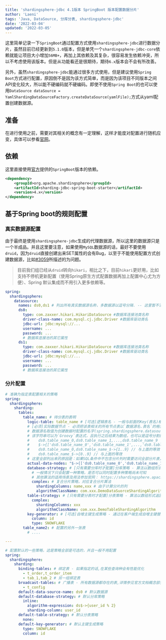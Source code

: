 ```yaml
---
title: 'shardingsphere-jdbc 4.1版本 SpringBoot 版本配置数据分片'
author: 'Laeni'
tags: 'Java, DataSource, 分库分表, shardingsphere-jdbc'
date: '2022-03-04'
updated: '2022-03-05'
---
```


这里简单记录一下`SpringBoot`通过配置方式使用`shardingsphere-jdbc`进行数据分片，虽然目前已经更新到`5.1.0`版本，但是单凭一个`shardingsphere-jdbc-core`依赖就能让项目大小增加`56MB+`，再加上其依赖及其复杂，很容易发生依赖冲突，所以不考虑使用该版本。但是从功能看还是很期待，期待`6.x`版本会不会有所改善。

另外，虽然`shardingsphere-jdbc`能通过很多方式使用，但是建议使用`Spring Boot`方式进行配置，原因倒不是因为该方式简单，而是因为该项目不同版本之间API变化较大，所以能不硬编码就不硬编码。即使不使用`Spring Boot`的也可以使用`DataSource dataSource = YamlShardingDataSourceFactory.createDataSource(yamlFile);`方式从yaml配置创建数据源。

## 准备

在进行使用之前，需要对其相关的概念有一定理解，这样才能度对配置进行随机应变，具体可以参看[官网](https://shardingsphere.apache.org/document/4.1.1/cn/features/sharding/)。

## 依赖

这里直接使用[官方](https://shardingsphere.apache.org/document/4.1.1/cn/manual/sharding-jdbc/usage/sharding/#%E5%BC%95%E5%85%A5maven%E4%BE%9D%E8%B5%96-1)提供的`SpringBoot`版本的依赖。

```xml
<dependency>
    <groupId>org.apache.shardingsphere</groupId>
    <artifactId>sharding-jdbc-spring-boot-starter</artifactId>
    <version>4.x</version>
</dependency>
```

## 基于Spring boot的规则配置

### 真实数据源配置

由于最终是使用`shardingsphere-jdbc`生成的代理数据源，所以这里的数据源只是一个半成品。并且这里要注意，如果使用`MySQL`数据源的话，最好不要使用`druid`，因为`druid`直接创建出来SET属性的会有Bug，以至于不能使用配置方式创建数据源，比如[#3059](https://github.com/alibaba/druid/issues/3059)所描述的为问题。

> 目前我们组已经从`druid`转向`hikari`，相比之下，目前`hikari`更好用，比如支持不停机更新配置（使用Spring原生方式配置数据再加上配置中心尤为方便）、Spring 默认集成而不用引入更多依赖等。

```yaml
spring:
  shardingsphere:
    datasource:
      names: ds0,ds1 # 列出所有真实数据源名称，多数据源以逗号分隔. -- 这里暂不清楚下面已经配置为什么还要在这里再些一次，不过问题不大
      ds0:
        type: com.zaxxer.hikari.HikariDataSource #数据库连接池类名称
        driver-class-name: com.mysql.cj.jdbc.Driver #数据库驱动类名
        jdbc-url: jdbc:mysql://...
        username: ...
        password: ...
        # 数据库连接池的其它属性
      ds1:
        type: com.zaxxer.hikari.HikariDataSource #数据库连接池类名称
        driver-class-name: com.mysql.cj.jdbc.Driver #数据库驱动类名
        jdbc-url: jdbc:mysql://...
        username: ...
        password: ...
        # 数据库连接池的其它属性
```

### 分片配置

```yaml
# 准确为指定表配置相关的策略
spring:
  shardingsphere:
    sharding:
      tables:
        table_name: # 待分表的表明
          logic-table: table_name # [可选]逻辑表名 - 一般与前面的Key(表名)相同，至于什么情况下不同没有研究过
          # [必须]实际数据节点 - 必须把该表相关的所有节点表以`数据源名.表名`的格式全部列出来
          # 数据源名取值为创建数据时配置的名字(spring.shardingsphere.datasource.names)之一
          # 该字符串可以为`Groovy`表达式，且执行之后结果为数组，也可以是逗号分割的多个字符串，再或者是组合出现，如下示例所示：
          #    ds0.table_name_0,ds0.table_name_1,...,ds0.table_name_9
          #    $->{['ds0.table_name_0','ds0.table_name_1',...,'ds0.table_name_9']} // 与上面的等效
          #    ds0.table_name_0,ds0.table_name_$->{1..9} // 与上面的等效
          #    ds0.table_name_$->{0..9} // 与上面的等效
          # 这里全部列出来的原因是：如果SQL条件中不包含分片列时需要访问全部分片表，此时需要用到
          actual-data-nodes: "$->{['ds0.table_name_0','ds0.table_name_1',...,'ds0.table_name_9']}"
          database-strategy: # [只有需要分库时才配置]分库策略 - 算法以数组形式返回该次SQL实际对应的数据源名称
            # 一般情况下只会配置一种策略，是否可以同时配置多种策略尚未可知
            # 其他算法的适用场景及用法参加官网： https://shardingsphere.apache.org/document/4.1.1/cn/features/sharding/concept/sharding/
            complex: # 复合分片策略，对应复合分片算法
              shardingColumns: name,xxx # 由于计算分片的列
              algorithmClassName: com.xxx.DemoDataSuorceShardingAlgorithm # 算法对应类的全限定名称，需要实现 ComplexKeysShardingAlgorithm 接口
          table-strategy: # [只有需要分表时才配置]分表策略 - 算法以数组形式返回该次SQL实际对应的表名称 - 配置方式完全和分库策略一致
            complex:
              shardingColumns: xxx
              algorithmClassName: com.xxx.DemoTableShardingAlgorithm
          key-generator: # [可选]自增主键生成策略 - 通过在客户端生成自增主键替换以数据库原生自增主键的方式，做到分布式主键无重复
            column: id
            type: SNOWFLAKE
        table_name2: # 配置的另外一张表
          # ....

---

# 配置默认的一些策略，这是策略全部是可选的，并且一般不用配置
spring:
  shardingsphere:
    sharding:
      binding-tables: # 绑定表 - 如果指定的话,在某些查询种会有性能优化
        - t_order,t_order_item
        - tab_1,tab_2 # 另一组绑定表
      broadcast-tables: # 广播表 - 所有数据源都存在的表,详情参见官方文档概念部分
        - t_config
      default-data-source-name: ds0 # 默认数据源
      default-database-strategy: # 默认分库策略
        inline:
          algorithm-expression: ds$->{user_id % 2}
          sharding-column: user_id
      default-table-strategy: # 默认分表策略
        none:
      default-key-generator: # 默认主键生成策略
        type: SNOWFLAKE
        column: id
```

